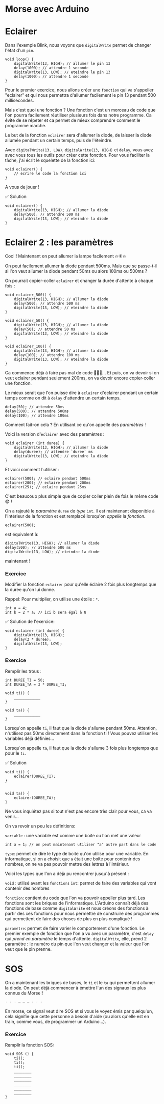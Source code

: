 Morse avec Arduino
==================

Eclairer
=======

Dans l'exemple Blink, nous voyons que `digitalWrite` permet
de changer l'état d'un `pin`.

```
void loop() {
    digitalWrite(13, HIGH); // allumer le pin 13
    delay(1000); // attendre 1 seconde
    digitalWrite(13, LOW); // eteindre le pin 13
    delay(1000); // attendre 1 seconde
}
```

Pour le premier exercice, nous allons créer une `fonction`
qui va s'appeller "eclairer" et qui nous permettra d'allumer
facilement le pin 13 pendant 500 millisecondes.

Mais c'est quoi une fonction ? Une fonction c'est un morceau
de code que l'on pourra facilement réutiliser plusieurs fois
dans notre programme. Ca évite de se répeter et ca permet de
mieux comprendre comment le programme marche.

Le but de la fonction `eclairer` sera d'allumer la diode,
de laisser la diode allumée pendant un certain temps, puis
de l'éteindre.

Avec `digitalWrite(13, LOW)`, `digitalWrite(13, HIGH)` et
`delay`, vous avez avec vous tous les outils pour créer cette fonction. Pour vous faciliter la tâche, j'ai écrit le
squelette de la fonction ici:

```
void eclairer() {
    // ecrire le code la fonction ici
}
```

A vous de jouer !

✅ Solution

```
void eclairer() {
    digitalWrite(13, HIGH); // allumer la diode
    delay(500); // attendre 500 ms
    digitalWrite(13, LOW); // eteindre la diode
}
```

Eclairer 2 : les paramètres 
===========================

Cool ! Maintenant on peut allumer la lampe facilement 🔥☀🔥️

On peut facilement allumer la diode
pendant 500ms. Mais que se passe-t-il si l'on veut
allumer la diode pendant 50ms ou alors 100ms ou 500ms ?

On pourrait copier-coller `eclairer` et changer la durée
d'attente à chaque fois :

```
void eclairer_500() {
    digitalWrite(13, HIGH); // allumer la diode
    delay(500); // attendre 500 ms
    digitalWrite(13, LOW); // eteindre la diode
}

void eclairer_50() {
    digitalWrite(13, HIGH); // allumer la diode
    delay(50); // attendre 50 ms
    digitalWrite(13, LOW); // eteindre la diode
}

void eclairer_100() {
    digitalWrite(13, HIGH); // allumer la diode
    delay(100); // attendre 100 ms
    digitalWrite(13, LOW); // eteindre la diode
}
```

Ca commence déjà à faire pas mal de code 📝📝📝... Et puis, on
va devoir si on veut eclairer pendant seulement 200ms, on
va devoir encore copier-coller une fonction.

Le mieux serait que l'on puisse dire à `eclairer` d'eclairer
pendant un certain temps comme on dit à `delay` d'attendre un
certain temps.

```
delay(50); // attendre 50ms
delay(500); // attendre 500ms
delay(100); // attendre 100ms
```

Comment fait-on cela ? En utilisant ce qu'on appelle des *paramètres* !

Voici la version d'`eclairer` avec des paramètres :

```
void eclairer (int duree) {
    digitalWrite(13, HIGH); // allumer la diode
    delay(duree); // attendre `duree` ms
    digitalWrite(13, LOW); // eteindre la diode
}
```

Et voici comment l'utiliser :

```
eclairer(500); // eclaire pendant 500ms
eclairer(200); // eclaire pendant 200ms
eclairer(25); // eclaire pendant 25ms
```

C'est beaucoup plus simple que de copier coller plein de fois
le même code 😎 !

On a rajouté le *paramètre* `duree` de *type* `int`. Il est
maintenant disponible à l'intérieur de la fonction et est
remplacé lorsqu'on *appelle* la *fonction*.

```
eclairer(500);
```

est équivalent à:

```
digitalWrite(13, HIGH); // allumer la diode
delay(500); // attendre 500 ms
digitalWrite(13, LOW); // eteindre la diode
```

maintenant !

### Exercice

Modifier la fonction `eclairer` pour qu'elle éclaire 2
fois plus longtemps que la durée qu'on lui donne.

Rappel: Pour multiplier, on utilise une étoile : `*`.

```
int a = 4;
int b = 2 * a; // ici b sera égal à 8
```

✅ Solution de l'exercice:

```
void eclairer (int duree) {
    digitalWrite(13, HIGH);
    delay(2 * duree);
    digitalWrite(13, LOW);
}
```

### Exercice

Remplir les trous :

```
int DUREE_TI = 50;
int DUREE_TA = 3 * DUREE_TI;

void ti() {
    ____________
}

void ta() {
    ____________
}

```

Lorsqu'on appelle `ti`, il faut que la diode
s'allume pendant 50ms. Attention, n'utilisez pas 50ms
directement dans la fonction ti ! Vous pouvez utiliser
les variables déjà définies...

Lorsqu'on appelle `ta`, il faut que la diode
s'allume 3 fois plus longtemps que pour le `ti`.

✅ Solution

```
void ti() {
    eclairer(DUREE_TI);
}


void ta() {
    eclairer(DUREE_TA);
}
```

Ne vous inquiétez pas si tout n'est pas encore très clair
pour vous, ca va venir...

On va revoir un peu les définitions:

`variable` : une variable est comme une boite ou l'on met une valeur

```
int a = 1; // on peut maintenant utiliser "a" autre part dans le code
```

`type`: permet de dire le type de boite qu'on utilise pour une variable.
En informatique, si on a choisit que `a` était une boîte pour contenir
des nombres, on ne va pas pouvoir mettre des lettres à l'intérieur.

Voici les types que l'on a déjà pu rencontrer jusqu'à présent :

`void` : utilisé avant les `fonctions`
`int`: permet de faire des variables qui vont contenir des nombres


`fonction`: contient du code que l'on va pouvoir appeller plus tard.
Les fonctions sont les briques de l'informatique. L'Arduino connaît
déjà des fonctions de base comme `digitalWrite` et nous créons des
fonctions à partir des ces fonctions pour nous permettre de construire
des programmes qui permettent de faire des choses de plus en plus
compliqué !

`paramètre`: permet de faire varier le comportement d'une fonction. Le
premier exemple de fonction que l'on a vu avec un paramètre, c'est 
`delay` qui *prend en paramètre* le temps d'attente. `digitalWrite`, elle, prend 2 paramètre : le numéro du pin que l'on veut changer et la
valeur que l'on veut que le pin prenne.

SOS
===

On a maintenant les briques de bases, le `ti` et le `ta`
qui permettent allumer la diode. On peut déjà commencer à émettre
l'un des signaux les plus connus du Morse !

```
· · · — — — · · ·
```

En morse, ce signal veut dire SOS et si vous le voyez émis par
quelqu'un, cela signifie que cette personne a besoin d'aide (ou alors
qu'elle est en train, comme vous, de programmer un Arduino...).

### Exercice

Remplir la fonction SOS:

```
void SOS () {
    ti();
    ti();
    ti();
    ________
    ________
    ________
    ________
    ________
    ________
}
```


